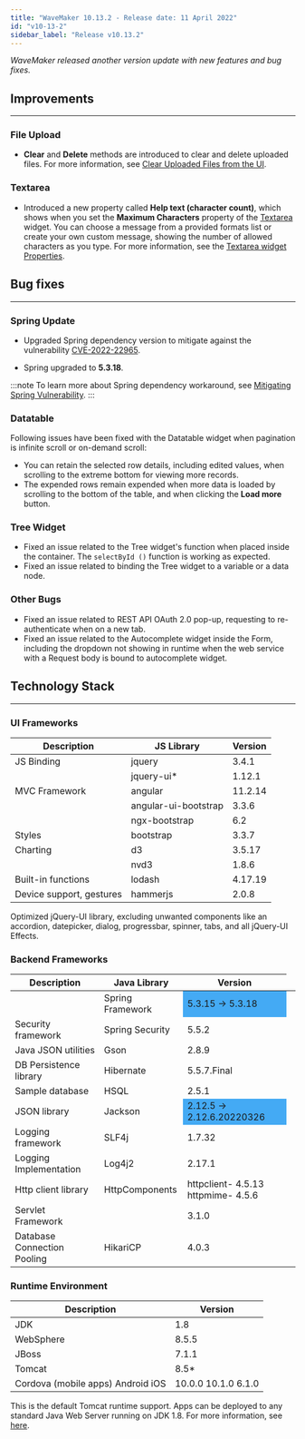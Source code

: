 ```yaml
---
title: "WaveMaker 10.13.2 - Release date: 11 April 2022"
id: "v10-13-2"
sidebar_label: "Release v10.13.2"
---
```

*WaveMaker released another version update with new features and bug fixes.*

## Improvements
---

### File Upload

- **Clear** and **Delete** methods are introduced to clear and delete uploaded files. For more information, see [Clear Uploaded Files from the UI](/learn/app-development/widgets/form-widgets/file-upload#clear-uploaded-files-from-ui).

### Textarea

- Introduced a new property called **Help text (character count)**, which shows when you set the **Maximum Characters** property of the [Textarea](/learn/app-development/widgets/form-widgets/textarea/) widget. You can choose a message from a provided formats list or create your own custom message, showing the number of allowed characters as you type. For more information, see the [Textarea widget Properties](/learn/app-development/widgets/form-widgets/textarea#properties).

## Bug fixes
---

### Spring Update

- Upgraded Spring dependency version to mitigate against the vulnerability [CVE-2022-22965](https://cve.mitre.org/cgi-bin/cvename.cgi?name=CVE-2022-22965).

- Spring upgraded to **5.3.18**.

:::note
To learn more about Spring dependency workaround, see [Mitigating Spring Vulnerability](/learn/blog/2022/04/05/mitigating-spring-zero-day-vulnerability).
:::

### Datatable

Following issues have been fixed with the Datatable widget when pagination is infinite scroll or on-demand scroll:

- You can retain the selected row details, including edited values, when scrolling to the extreme bottom for viewing more records.
- The expended rows remain expended when more data is loaded by scrolling to the bottom of the table, and when clicking the **Load more** button.

### Tree Widget

- Fixed an issue related to the Tree widget's function when placed inside the container. The `selectById ()` function is working as expected. 
- Fixed an issue related to binding the Tree widget to a variable or a data node. 

### Other Bugs

- Fixed an issue related to REST API OAuth 2.0 pop-up, requesting to re-authenticate when on a new tab. 
- Fixed an issue related to the Autocomplete widget inside the Form, including the dropdown not showing in runtime when the web service with a Request body is bound to autocomplete widget.


## Technology Stack

---

### UI Frameworks

| Description | JS Library | Version |
| --- | --- | --- |
| JS Binding | jquery | 3.4.1 |
| | jquery-ui* | 1.12.1 |
| MVC Framework | angular| 11.2.14 |
| | angular-ui-bootstrap | 3.3.6 |
| | ngx-bootstrap | 6.2 |
| Styles | bootstrap | 3.3.7 |
| Charting | d3 | 3.5.17 |
| | nvd3 | 1.8.6 |
| Built-in functions | lodash | 4.17.19|
| Device support, gestures | hammerjs | 2.0.8 |

Optimized jQuery-UI library, excluding unwanted components like an accordion, datepicker, dialog, progressbar, spinner, tabs, and all jQuery-UI Effects.

### Backend Frameworks

| Description | Java Library | Version |
| --- | --- | --- |
| | Spring Framework <td bgcolor="#44aaf4"> 5.3.15 -> 5.3.18 </td>|
| Security framework | Spring Security | 5.5.2|
| Java JSON utilities | Gson | 2.8.9 |
| DB Persistence library | Hibernate | 5.5.7.Final|
| Sample database | HSQL | 2.5.1|
| JSON library | Jackson <td bgcolor="#44aaf4"> 2.12.5 -> 2.12.6.20220326</td>|
| Logging framework | SLF4j |1.7.32 |
| Logging Implementation | Log4j2 | 2.17.1 |
| Http client library | HttpComponents | httpclient- 4.5.13   httpmime- 4.5.6 |
| Servlet Framework | | 3.1.0 |
|Database Connection Pooling | HikariCP | 4.0.3 |

### Runtime Environment

| Description | Version |
| --- | --- |
| JDK | 1.8 |
| WebSphere | 8.5.5 |
| JBoss | 7.1.1 |
| Tomcat | 8.5* |
| Cordova (mobile apps)   Android   iOS | 10.0.0   10.1.0   6.1.0 |

This is the default Tomcat runtime support. Apps can be deployed to any standard Java Web Server running on JDK 1.8. For more information, see [here](/learn/app-development/deployment/deployment-web-server).